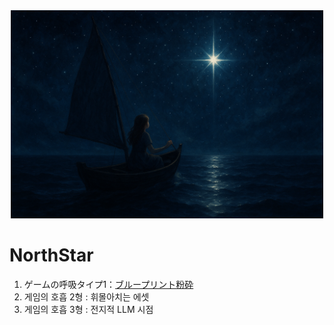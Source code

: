 <div style="text-align: center;">
<img src="docs/images/NorthStar.png" alt="로고" width="500"">
</div>

# NorthStar

1. ゲームの呼吸タイプ1：[ブループリント粉砕](https://github.com/LSG7/BP_to_LLM)
2. 게임의 호흡 2형 : 휘몰아치는 에셋
3. 게임의 호흡 3형 : 전지적 LLM 시점  
